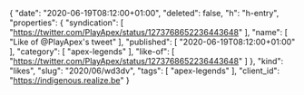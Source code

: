 {
  "date": "2020-06-19T08:12:00+01:00",
  "deleted": false,
  "h": "h-entry",
  "properties": {
    "syndication": [
      "https://twitter.com/PlayApex/status/1273768652236443648"
    ],
    "name": [
      "Like of @PlayApex's tweet"
    ],
    "published": [
      "2020-06-19T08:12:00+01:00"
    ],
    "category": [
      "apex-legends"
    ],
    "like-of": [
      "https://twitter.com/PlayApex/status/1273768652236443648"
    ]
  },
  "kind": "likes",
  "slug": "2020/06/wd3dv",
  "tags": [
    "apex-legends"
  ],
  "client_id": "https://indigenous.realize.be"
}
